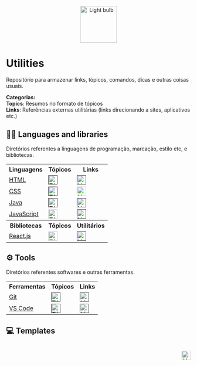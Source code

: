 <div align="center">
  <img alt="Light bulb" height="100" src="https://raw.githubusercontent.com/FortAwesome/Font-Awesome/6.x/svgs/solid/screwdriver-wrench.svg">
</div>



# Utilities
Repositório para armazenar links, tópicos, comandos, dicas e outras coisas usuais.

**Categorias:**<br>
**Topics**: Resumos no formato de tópicos <br>
**Links**: Referências externas utilitárias (links direcionando a sites, aplicativos etc.)

## 👩‍💻 Languages and libraries
Diretórios referentes a linguagens de programação, marcação, estilo etc, e bibliotecas.

<table>
    <!-- LINHA 0 -->
    <tr>
        <th>Linguagens</th>
        <th>Tópicos</th>
        <th>Links</th>
    </tr>
    <!-- LINHA 1 -->
    <tr>
        <td>
           <a href="">
            HTML
           </a>
        </td>
        <td>
           <a href="">
             <img alt="Tópicos" height="25" src="https://img.shields.io/badge/📑%20Basic-5058A1?style=for-the-badge&logo=none">
           </a>
        </td>
        <td>
          <a href="">
            <img alt="Links" height="25" src="https://img.shields.io/badge/🔗%20Links-30A3DC?style=for-the-badge&logo=none">
          </a>
        </td>    
     </tr>
    <!-- LINHA 2 -->
    <tr>
        <td>
           <a href="https://github.com/elidianaandrade/utilities/tree/main/languages-and-libraries/css">
            CSS
           </a>
        </td>
        <td>
           <a href="">
             <img alt="Tópicos" height="25" src="https://img.shields.io/badge/📑%20Basic-5058A1?style=for-the-badge&logo=none">
           </a>
        </td>
        <td>
          <a href="https://github.com/elidianaandrade/utilities/blob/main/languages-and-libraries/css/css-links.md">
            <img alt="Links" height="25" src="https://img.shields.io/badge/🔗%20Links-30A3DC?style=for-the-badge&logo=none">
          </a>
        </td>    
      </tr>
    <!-- LINHA 3 -->
    <tr>
        <td>
           <a href="">
            Java
           </a>
        </td>
        <td>
           <a href="">
             <img alt="Tópicos" height="25" src="https://img.shields.io/badge/📑%20Basic-5058A1?style=for-the-badge&logo=none">
           </a>
        </td>
        <td>
          <a href="">
            <img alt="Links" height="25" src="https://img.shields.io/badge/🔗%20Links-30A3DC?style=for-the-badge&logo=none">
          </a>
        </td>    
      </tr>
    <!-- LINHA 4 -->
    <tr>
        <td>
           <a href="https://github.com/elidianaandrade/utilities/tree/main/languages-and-libraries/javascript">
            JavaScript
           </a>
        </td>
        <td>
           <a href="https://github.com/elidianaandrade/utilities/tree/main/languages-and-libraries/javascript/topics/basic-javascript">
             <img alt="Tópicos" height="25" src="https://img.shields.io/badge/📑%20Basic-5058A1?style=for-the-badge&logo=none">
           </a>
        </td>
        <td>
          <a href="">
            <img alt="Links" height="25" src="https://img.shields.io/badge/🔗%20Links-30A3DC?style=for-the-badge&logo=none">
          </a>
        </td>    
      </tr>
    <!-- LINHA 0 -->
    <tr>
        <th>Bibliotecas</th>
        <th>Tópicos</th>
        <th>Utilitários</th>
    </tr>
    <!-- LINHA 1 -->
    <tr>
        <td>
           <a href="https://github.com/elidianaandrade/utilities/tree/main/languages-and-libraries/reactjs">
            React.js
           </a>
        </td>
        <td>
           <a href="https://github.com/elidianaandrade/utilities/tree/main/languages-and-libraries/reactjs/topics">
             <img alt="Tópicos" height="25" src="https://img.shields.io/badge/📑%20Basic-5058A1?style=for-the-badge&logo=none">
           </a>
        </td>
        <td>
          <a href="">
            <img alt="Links" height="25" src="https://img.shields.io/badge/🔗%20Links-30A3DC?style=for-the-badge&logo=none">
          </a>
        </td>    
     </tr>
</table>

## ⚙ Tools
Diretórios referentes softwares e outras ferramentas.

<table>
    <!-- LINHA 0 -->
    <tr>
        <th>Ferramentas</th>
        <th>Tópicos</th>
        <th>Links</th>
    </tr>
    <!-- LINHA 1 -->
    <tr>
        <td>
           <a href="">
            Git
           </a>
        </td>
        <td>
           <a href="">
             <img alt="Tópicos" height="25" src="https://img.shields.io/badge/💻%20Command%20list-5058A1?style=for-the-badge&logo=none">
           </a>
        </td>
        <td>
          <a href="">
            <img alt="Links" height="25" src="https://img.shields.io/badge/🔗%20Links-30A3DC?style=for-the-badge&logo=none">
          </a>
        </td>    
     </tr>
    <!-- LINHA 2 -->
    <tr>
        <td>
           <a href="">
            VS Code
           </a>
        </td>
        <td>
           <a href="">
             <img alt="Tópicos" height="25" src="https://img.shields.io/badge/💻%20Command%20list-5058A1?style=for-the-badge&logo=none">
           </a>
        </td>
        <td>
          <a href="">
            <img alt="Links" height="25" src="https://img.shields.io/badge/🔗%20Links-30A3DC?style=for-the-badge&logo=none">
          </a>
        </td>    
      </tr>
  </table>

## 💻 Templates



<br>

<div align="right">
  <a href="#top">
    <img alt="Up" height="25" src="https://raw.githubusercontent.com/FortAwesome/Font-Awesome/6.x/svgs/solid/angle-up.svg">
  </a>
</div>

